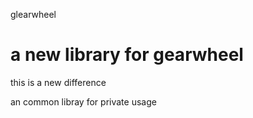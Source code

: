 glearwheel

 a new library for gearwheel
=========
 this is a new difference 

an common libray for private usage
